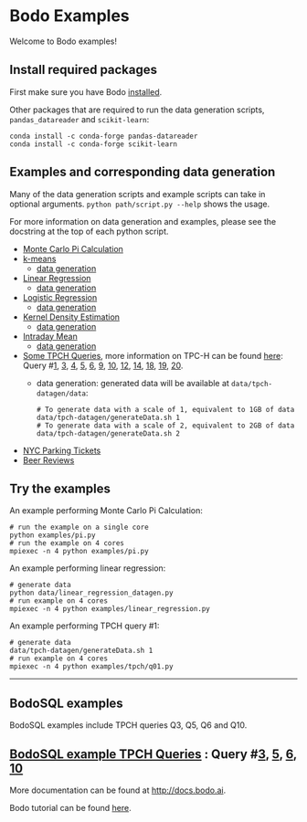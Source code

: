# Bodo Examples

Welcome to Bodo examples!

## Install required packages

First make sure you have Bodo [installed](http://docs.bodo.ai/latest/source/install.html).

Other packages that are required to run the data generation scripts, `pandas_datareader` and `scikit-learn`:
	
	conda install -c conda-forge pandas-datareader
	conda install -c conda-forge scikit-learn

## Examples and corresponding data generation

Many of the data generation scripts and example scripts can take in optional arguments. 
`python path/script.py --help` shows the usage.

For more information on data generation and examples, please see the docstring at the top of each python script.

- [Monte Carlo Pi Calculation](https://github.com/Bodo-inc/Bodo-examples/blob/master/examples/pi.py)
- [k-means](https://github.com/Bodo-inc/Bodo-examples/blob/master/examples/k-means.py)
  - [data generation](https://github.com/Bodo-inc/Bodo-examples/blob/master/data/logistic_regression_datagen.py)
- [Linear Regression](https://github.com/Bodo-inc/Bodo-examples/blob/master/examples/linear_regression.py)
  - [data generation](https://github.com/Bodo-inc/Bodo-examples/blob/master/data/linear_regression_datagen.py)
- [Logistic Regression](https://github.com/Bodo-inc/Bodo-examples/blob/master/examples/logistic_regression.py)
  - [data generation](https://github.com/Bodo-inc/Bodo-examples/blob/master/data/logistic_regression_datagen.py)
- [Kernel Density Estimation](https://github.com/Bodo-inc/Bodo-examples/blob/master/examples/kernel_density_estimation.py)
  - [data generation](https://github.com/Bodo-inc/Bodo-examples/blob/master/data/kde_datagen.py)
- [Intraday Mean](https://github.com/Bodo-inc/Bodo-examples/blob/master/examples/intraday_mean.py)
  - [data generation](https://github.com/Bodo-inc/Bodo-examples/blob/master/data/stock_data_read.py)
- [Some TPCH Queries](https://github.com/Bodo-inc/Bodo-examples/tree/master/examples/tpch), more information on TPC-H can be found [here](http://www.tpc.org/tpch/): 
Query #[1](https://github.com/Bodo-inc/Bodo-examples/tree/master/examples/tpch/q01.py),
[3](https://github.com/Bodo-inc/Bodo-examples/tree/master/examples/tpch/q03.py),
[4](https://github.com/Bodo-inc/Bodo-examples/tree/master/examples/tpch/q04.py),
[5](https://github.com/Bodo-inc/Bodo-examples/tree/master/examples/tpch/q05.py),
[6](https://github.com/Bodo-inc/Bodo-examples/tree/master/examples/tpch/q06.py),
[9](https://github.com/Bodo-inc/Bodo-examples/tree/master/examples/tpch/q09.py),
[10](https://github.com/Bodo-inc/Bodo-examples/tree/master/examples/tpch/q10.py),
[12](https://github.com/Bodo-inc/Bodo-examples/tree/master/examples/tpch/q12.py), 
[14](https://github.com/Bodo-inc/Bodo-examples/tree/master/examples/tpch/q14.py), 
[18](https://github.com/Bodo-inc/Bodo-examples/tree/master/examples/tpch/q18.py), 
[19](https://github.com/Bodo-inc/Bodo-examples/tree/master/examples/tpch/q19.py), 
[20](https://github.com/Bodo-inc/Bodo-examples/tree/master/examples/tpch/q20.py).
  - data generation: generated data will be available at `data/tpch-datagen/data`:

		# To generate data with a scale of 1, equivalent to 1GB of data
		data/tpch-datagen/generateData.sh 1
		# To generate data with a scale of 2, equivalent to 2GB of data
		data/tpch-datagen/generateData.sh 2

- [NYC Parking Tickets](https://github.com/Bodo-inc/Bodo-examples/blob/master/examples/nyc-parking/nyc-parking.py)
- [Beer Reviews](https://github.com/Bodo-inc/Bodo-examples/blob/master/examples/beer-reviews/beer-reviews.py)

## Try the examples

An example performing Monte Carlo Pi Calculation:

    # run the example on a single core
    python examples/pi.py
    # run the example on 4 cores
    mpiexec -n 4 python examples/pi.py
 
An example performing linear regression:

	# generate data
	python data/linear_regression_datagen.py
	# run example on 4 cores
	mpiexec -n 4 python examples/linear_regression.py

An example performing TPCH query #1:

	# generate data
	data/tpch-datagen/generateData.sh 1
	# run example on 4 cores
	mpiexec -n 4 python examples/tpch/q01.py

_________________________

## BodoSQL examples


BodoSQL examples include TPCH queries Q3, Q5, Q6 and Q10.


 [BodoSQL example TPCH Queries](https://github.com/Bodo-inc/Bodo-examples/tree/master/examples/tpch) : 
Query #[3](https://github.com/Bodo-inc/Bodo-examples/tree/master/examples/tpch/q03_bodosql.py),
[5](https://github.com/Bodo-inc/Bodo-examples/tree/master/examples/tpch/q05.py),
[6](https://github.com/Bodo-inc/Bodo-examples/tree/master/examples/tpch/q06_bodosql.py),
[10](https://github.com/Bodo-inc/Bodo-examples/tree/master/examples/tpch/q10.py)
---------------------------
More documentation can be found at http://docs.bodo.ai.

Bodo tutorial can be found [here](https://github.com/Bodo-inc/Bodo-tutorial).

